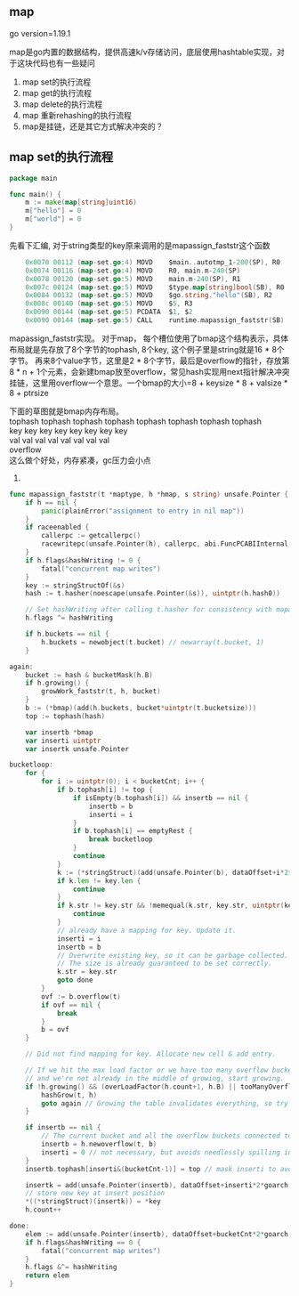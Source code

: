 ## map
go version=1.19.1

map是go内置的数据结构，提供高速k/v存储访问，底层使用hashtable实现，对于这块代码也有一些疑问
1. map set的执行流程
2. map get的执行流程
3. map delete的执行流程
4. map 重新rehashing的执行流程
5. map是挂链，还是其它方式解决冲突的？

## map set的执行流程
```go
package main

func main() {
	m := make(map[string]uint16)
	m["hello"] = 0
	m["world"] = 0
}
```

先看下汇编, 对于string类型的key原来调用的是mapassign_faststr这个函数
```go
	0x0070 00112 (map-set.go:4)	MOVD	$main..autotmp_1-200(SP), R0
	0x0074 00116 (map-set.go:4)	MOVD	R0, main.m-240(SP)
	0x0078 00120 (map-set.go:5)	MOVD	main.m-240(SP), R1
	0x007c 00124 (map-set.go:5)	MOVD	$type.map[string]bool(SB), R0
	0x0084 00132 (map-set.go:5)	MOVD	$go.string."hello"(SB), R2
	0x008c 00140 (map-set.go:5)	MOVD	$5, R3
	0x0090 00144 (map-set.go:5)	PCDATA	$1, $2
	0x0090 00144 (map-set.go:5)	CALL	runtime.mapassign_faststr(SB)
```

mapassign_faststr实现。
对于map， 每个槽位使用了bmap这个结构表示，具体布局就是先存放了8个字节的tophash, 8个key, 这个例子里是string就是16 * 8个字节。
再来8个value字节，这里是2 * 8个字节，最后是overflow的指针，存放第8 * n + 1个元素，会新建bmap放至overflow，常见hash实现用next指针解决冲突挂链，这里用overflow一个意思。一个bmap的大小=8 + keysize * 8 + valsize * 8 + ptrsize

下面的草图就是bmap内存布局。  
tophash  tophash tophash tophash tophash tophash tophash tophash   
key  key key key key key key key  
val  val val val val val val val   
overflow  
这么做个好处，内存紧凑，gc压力会小点  

1. 
```go
func mapassign_faststr(t *maptype, h *hmap, s string) unsafe.Pointer {
	if h == nil {
		panic(plainError("assignment to entry in nil map"))
	}
	if raceenabled {
		callerpc := getcallerpc()
		racewritepc(unsafe.Pointer(h), callerpc, abi.FuncPCABIInternal(mapassign_faststr))
	}
	if h.flags&hashWriting != 0 {
		fatal("concurrent map writes")
	}
	key := stringStructOf(&s)
	hash := t.hasher(noescape(unsafe.Pointer(&s)), uintptr(h.hash0))

	// Set hashWriting after calling t.hasher for consistency with mapassign.
	h.flags ^= hashWriting

	if h.buckets == nil {
		h.buckets = newobject(t.bucket) // newarray(t.bucket, 1)
	}

again:
	bucket := hash & bucketMask(h.B)
	if h.growing() {
		growWork_faststr(t, h, bucket)
	}
	b := (*bmap)(add(h.buckets, bucket*uintptr(t.bucketsize)))
	top := tophash(hash)

	var insertb *bmap
	var inserti uintptr
	var insertk unsafe.Pointer

bucketloop:
	for {
		for i := uintptr(0); i < bucketCnt; i++ {
			if b.tophash[i] != top {
				if isEmpty(b.tophash[i]) && insertb == nil {
					insertb = b
					inserti = i
				}
				if b.tophash[i] == emptyRest {
					break bucketloop
				}
				continue
			}
			k := (*stringStruct)(add(unsafe.Pointer(b), dataOffset+i*2*goarch.PtrSize))
			if k.len != key.len {
				continue
			}
			if k.str != key.str && !memequal(k.str, key.str, uintptr(key.len)) {
				continue
			}
			// already have a mapping for key. Update it.
			inserti = i
			insertb = b
			// Overwrite existing key, so it can be garbage collected.
			// The size is already guaranteed to be set correctly.
			k.str = key.str
			goto done
		}
		ovf := b.overflow(t)
		if ovf == nil {
			break
		}
		b = ovf
	}

	// Did not find mapping for key. Allocate new cell & add entry.

	// If we hit the max load factor or we have too many overflow buckets,
	// and we're not already in the middle of growing, start growing.
	if !h.growing() && (overLoadFactor(h.count+1, h.B) || tooManyOverflowBuckets(h.noverflow, h.B)) {
		hashGrow(t, h)
		goto again // Growing the table invalidates everything, so try again
	}

	if insertb == nil {
		// The current bucket and all the overflow buckets connected to it are full, allocate a new one.
		insertb = h.newoverflow(t, b)
		inserti = 0 // not necessary, but avoids needlessly spilling inserti
	}
	insertb.tophash[inserti&(bucketCnt-1)] = top // mask inserti to avoid bounds checks

	insertk = add(unsafe.Pointer(insertb), dataOffset+inserti*2*goarch.PtrSize)
	// store new key at insert position
	*((*stringStruct)(insertk)) = *key
	h.count++

done:
	elem := add(unsafe.Pointer(insertb), dataOffset+bucketCnt*2*goarch.PtrSize+inserti*uintptr(t.elemsize))
	if h.flags&hashWriting == 0 {
		fatal("concurrent map writes")
	}
	h.flags &^= hashWriting
	return elem
}
````
